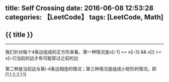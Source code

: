 title: Self Crossing
date: 2016-06-08 12:53:28
categories: 【LeetCode】
tags: [LeetCode, Math]
---
## {{ title }} ##

---

我们针对每个4条边组成的正方形来看，第一种情况是x[i-1] <= x[i-3] && x[i] >= x[i-2]当前的边才有可能穿过之前的边

第二种是当前边与第i-4条边相连的情况；第三种情况是组成小矩形的情况，即[1,1,2,2,1,1]